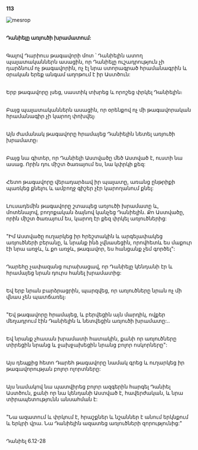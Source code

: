 **113**

![mesrop](https://volamar.ru/audio_video/foto/01/detbible/B238.BMP)

\
**Դանիելը առյուծի խրամատում:**

\
Գալով Դարիուս թագավորի մոտ ՝ Դանիելին ատող պալատականներն ասացին, որ Դանիելը ուշադրություն չի դարձնում ոչ թագավորին, ոչ էլ նրա ստորագրած հրամանագրին և օրական երեք անգամ աղոթում է իր Աստծուն:

\
Երբ թագավորը լսեց, սաստիկ տխրեց և որոշեց փրկել Դանիելին։

\
Բայց պալատականներն ասացին, որ օրենքով ոչ մի թագավորական հրամանագիր չի կարող փոխվել։

\
Այն ժամանակ թագավորը հրամայեց Դանիելին նետել առյուծի խրամատը։

\
Բայց նա գիտեր, որ Դանիելի Աստվածը մեծ Աստված է, ուստի նա ասաց. Որին դու միշտ ծառայում ես, նա կփրկի քեզ:

\
Հետո թագավորը վերադարձավ իր պալատը, առանց ընթրիքի պառկեց քնելու և ամբողջ գիշեր չէր կարողանում քնել:

\
Լուսադեմին թագավորը շտապեց առյուծի խրամատը և, մոտենալով, բողոքական ձայնով կանչեց Դանիելին. Քո Աստվածը, որին միշտ ծառայում ես, կարող էր քեզ փրկել առյուծներից:

\
"Իմ Աստվածը ուղարկեց իր հրեշտակին և արգելափակեց առյուծների բերանը, և նրանք ինձ չվնասեցին, որովհետև ես մաքուր էի նրա առջև, և քո առջև, թագավոր, ես հանցանք չեմ գործել":

\
Դարեհը չափազանց ուրախացավ, որ Դանիելը կենդանի էր և հրամայեց նրան դուրս հանել խրամատից:

\
Եվ երբ նրան բարձրացրին, պարզվեց, որ առյուծները նրան ոչ մի վնաս չեն պատճառել։

\
"Եվ թագավորը հրամայեց, և բերվեցին այն մարդիկ, ովքեր մեղադրում էին Դանիելին և նետվեցին առյուծի խրամատը:..

\
Եվ նրանք չհասան խրամատի հատակին, քանի որ առյուծները տիրեցին նրանց և ջախջախեցին նրանց բոլոր ոսկորները":

\
Այս դեպքից հետո Դարեհ թագավորը նամակ գրեց և ուղարկեց իր թագավորության բոլոր ոլորտները:

\
Այս նամակով նա պատվիրեց բոլոր ազգերին հարգել Դանիել Աստծուն, քանի որ նա կենդանի Աստված է, հավերժական, և նրա տիրապետությունն անսահման է:

\
"Նա ազատում և փրկում է, հրաշքներ և նշաններ է անում երկնքում և երկրի վրա. Նա Դանիելին ազատեց առյուծների զորությունից:"

\
Դանիել 6.12-28
